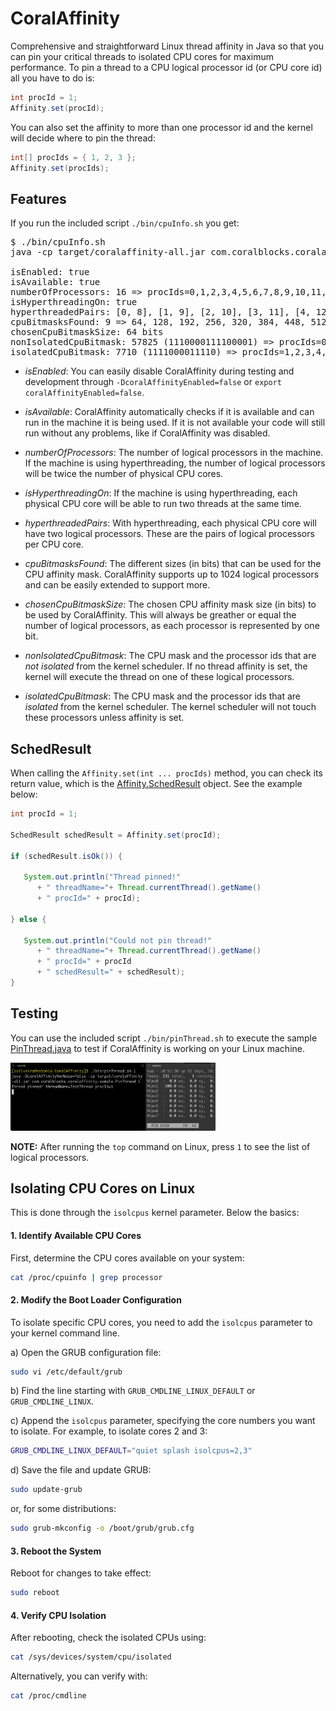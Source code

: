 # CoralAffinity

Comprehensive and straightforward Linux thread affinity in Java so that you can pin your critical threads to isolated CPU cores for maximum performance. To pin a thread to a CPU logical processor id (or CPU core id) all you have to do is:

```java
int procId = 1;
Affinity.set(procId);
```

You can also set the affinity to more than one processor id and the kernel will decide where to pin the thread:

```java
int[] procIds = { 1, 2, 3 };
Affinity.set(procIds);
```

## Features

If you run the included script `./bin/cpuInfo.sh` you get:

<pre>
$ ./bin/cpuInfo.sh
java -cp target/coralaffinity-all.jar com.coralblocks.coralaffinity.CpuInfo

isEnabled: true
isAvailable: true
numberOfProcessors: 16 => procIds=0,1,2,3,4,5,6,7,8,9,10,11,12,13,14,15
isHyperthreadingOn: true
hyperthreadedPairs: [0, 8], [1, 9], [2, 10], [3, 11], [4, 12], [5, 13], [6, 14], [7, 15]
cpuBitmasksFound: 9 => 64, 128, 192, 256, 320, 384, 448, 512, 1024 (in bits)
chosenCpuBitmaskSize: 64 bits
nonIsolatedCpuBitmask: 57825 (1110000111100001) => procIds=0,5,6,7,8,13,14,15
isolatedCpuBitmask: 7710 (1111000011110) => procIds=1,2,3,4,9,10,11,12
</pre>

- _isEnabled_: You can easily disable CoralAffinity during testing and development through `-DcoralAffinityEnabled=false` or `export coralAffinityEnabled=false`.

- _isAvailable_: CoralAffinity automatically checks if it is available and can run in the machine it is being used. If it is not available your code will still run without any problems, like if CoralAffinity was disabled.

- _numberOfProcessors_: The number of logical processors in the machine. If the machine is using hyperthreading, the number of logical processors will be twice the number of physical CPU cores.

- _isHyperthreadingOn_: If the machine is using hyperthreading, each physical CPU core will be able to run two threads at the same time.

- _hyperthreadedPairs_: With hyperthreading, each physical CPU core will have two logical processors. These are the pairs of logical processors per CPU core.

- _cpuBitmasksFound_: The different sizes (in bits) that can be used for the CPU affinity mask. CoralAffinity supports up to 1024 logical processors and can be easily extended to support more.

- _chosenCpuBitmaskSize_: The chosen CPU affinity mask size (in bits) to be used by CoralAffinity. This will always be greather or equal the number of logical processors, as each processor is represented by one bit.

- _nonIsolatedCpuBitmask_: The CPU mask and the processor ids that are _not isolated_ from the kernel scheduler. If no thread affinity is set, the kernel will execute the thread on one of these logical processors.

- _isolatedCpuBitmask_: The CPU mask and the processor ids that are _isolated_ from the kernel scheduler. The kernel scheduler will not touch these processors unless affinity is set.

## SchedResult

When calling the `Affinity.set(int ... procIds)` method, you can check its return value, which is the [Affinity.SchedResult](src/main/java/com/coralblocks/coralaffinity/Affinity.java#L39) object. See the example below:

```java
int procId = 1;

SchedResult schedResult = Affinity.set(procId);

if (schedResult.isOk()) {
	
   System.out.println("Thread pinned!" 
      + " threadName="+ Thread.currentThread().getName() 
      + " procId=" + procId);

} else {
	
   System.out.println("Could not pin thread!"
      + " threadName="+ Thread.currentThread().getName() 
      + " procId=" + procId
      + " schedResult=" + schedResult);
}
```

## Testing

You can use the included script `./bin/pinThread.sh` to execute the sample [PinThread.java](src/main/java/com/coralblocks/coralaffinity/sample/PinThread.java) to test if CoralAffinity is working on your Linux machine.

<img src="images/LinuxTop2.png" alt="WaitingRing" width="65%" height="65%" />

**NOTE:** After running the `top` command on Linux, press `1` to see the list of logical processors.

## Isolating CPU Cores on Linux

This is done through the `isolcpus` kernel parameter. Below the basics:

#### 1. Identify Available CPU Cores
First, determine the CPU cores available on your system:
```sh
cat /proc/cpuinfo | grep processor
```

#### 2. Modify the Boot Loader Configuration
To isolate specific CPU cores, you need to add the `isolcpus` parameter to your kernel command line.

a) Open the GRUB configuration file:
   ```sh
   sudo vi /etc/default/grub
   ```
b) Find the line starting with `GRUB_CMDLINE_LINUX_DEFAULT` or `GRUB_CMDLINE_LINUX`.

c) Append the `isolcpus` parameter, specifying the core numbers you want to isolate. For example, to isolate cores 2 and 3:
   ```sh
   GRUB_CMDLINE_LINUX_DEFAULT="quiet splash isolcpus=2,3"
   ```
d) Save the file and update GRUB:
   ```sh
   sudo update-grub
   ```
   or, for some distributions:
   
   ```sh
   sudo grub-mkconfig -o /boot/grub/grub.cfg
   ```

#### 3. Reboot the System
Reboot for changes to take effect:

```sh
sudo reboot
```

#### 4. Verify CPU Isolation
After rebooting, check the isolated CPUs using:

```sh
cat /sys/devices/system/cpu/isolated
```

Alternatively, you can verify with:

```sh
cat /proc/cmdline
```


